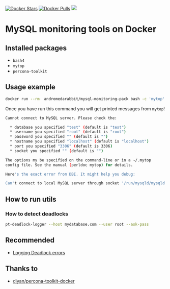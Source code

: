 [![Docker Stars](https://img.shields.io/docker/stars/andromedarabbit/mysql-monitoring-pack.svg?style=flat-square)](https://hub.docker.com/r/andromedarabbit/mysql-monitoring-pack/)
[![Docker Pulls](https://img.shields.io/docker/pulls/andromedarabbit/mysql-monitoring-pack.svg?style=flat-square)](https://hub.docker.com/r/andromedarabbit/mysql-monitoring-pack/)
[![](https://images.microbadger.com/badges/image/andromedarabbit/mysql-monitoring-pack.svg)](https://microbadger.com/images/andromedarabbit/mysql-monitoring-pack
"Get your own image badge on microbadger.com")

# MySQL monitoring tools on Docker

## Installed packages

* `bash4`
* `mytop`
* `percona-toolkit`

## Usage example

```bash
docker run --rm  andromedarabbit/mysql-monitoring-pack bash -c 'mytop'
```

Once you have run this command you will get printed messages from `mytop`!

```bash
Cannot connect to MySQL server. Please check the:

  * database you specified "test" (default is "test")
  * username you specified "root" (default is "root")
  * password you specified "" (default is "")
  * hostname you specified "localhost" (default is "localhost")
  * port you specified "3306" (default is 3306)
  * socket you specified "" (default is "")

The options my be specified on the command-line or in a ~/.mytop
config file. See the manual (perldoc mytop) for details.

Here's the exact error from DBI. It might help you debug:

Can't connect to local MySQL server through socket '/run/mysqld/mysqld.sock' (2 "No such file or directory")
```

## How to run utils

### How to detect deadlocks

```bash
pt-deadlock-logger --host mydatabase.com --user root --ask-pass
```

## Recommended

* [Logging Deadlock errors](https://www.percona.com/blog/2012/09/19/logging-deadlocks-errors/)

## Thanks to

* [diyan/percona-toolkit-docker](https://github.com/diyan)
